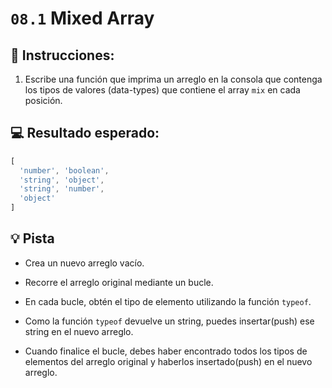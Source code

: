# `08.1` Mixed Array

## 📝 Instrucciones: 
 
1. Escribe una función que imprima un arreglo en la consola que contenga los tipos de valores (data-types) que contiene el array `mix` en cada posición.

## 💻 Resultado esperado:

```js
[
  'number', 'boolean',
  'string', 'object',
  'string', 'number',
  'object'
]
```

## 💡 Pista 

+ Crea un nuevo arreglo vacío.

+ Recorre el arreglo original mediante un bucle.

+ En cada bucle, obtén el tipo de elemento utilizando la función `typeof`.

+ Como la función `typeof` devuelve un string, puedes insertar(push) ese string en el nuevo arreglo.

+ Cuando finalice el bucle, debes haber encontrado todos los tipos de elementos del arreglo original y haberlos insertado(push) en el nuevo arreglo.
